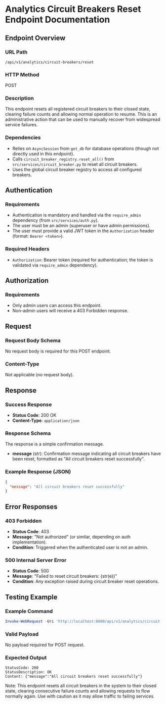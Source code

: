 # Analytics Circuit Breakers Reset Endpoint Documentation

## Endpoint Overview

### URL Path
`/api/v1/analytics/circuit-breakers/reset`

### HTTP Method
POST

### Description
This endpoint resets all registered circuit breakers to their closed state, clearing failure counts and allowing normal operation to resume. This is an administrative action that can be used to manually recover from widespread service failures.

### Dependencies
- Relies on `AsyncSession` from `get_db` for database operations (though not directly used in this endpoint).
- Calls `circuit_breaker_registry.reset_all()` from `src/services/circuit_breaker.py` to reset all circuit breakers.
- Uses the global circuit breaker registry to access all configured breakers.

## Authentication

### Requirements
- Authentication is mandatory and handled via the `require_admin` dependency (from `src/services/auth.py`).
- The user must be an admin (superuser or have admin permissions).
- The user must provide a valid JWT token in the `Authorization` header (format: `Bearer <token>`).

### Required Headers
- `Authorization`: Bearer token (required for authentication; the token is validated via `require_admin` dependency).

## Authorization

### Requirements
- Only admin users can access this endpoint.
- Non-admin users will receive a 403 Forbidden response.

## Request

### Request Body Schema
No request body is required for this POST endpoint.

### Content-Type
Not applicable (no request body).

## Response

### Success Response
- **Status Code**: 200 OK
- **Content-Type**: `application/json`

### Response Schema
The response is a simple confirmation message.

- **message** (str): Confirmation message indicating all circuit breakers have been reset, formatted as "All circuit breakers reset successfully".

### Example Response (JSON)
```json
{
  "message": "All circuit breakers reset successfully"
}
```

## Error Responses

### 403 Forbidden
- **Status Code**: 403
- **Message**: "Not authorized" (or similar, depending on auth implementation).
- **Condition**: Triggered when the authenticated user is not an admin.

### 500 Internal Server Error
- **Status Code**: 500
- **Message**: "Failed to reset circuit breakers: {str(e)}"
- **Condition**: Any exception raised during circuit breaker reset operations.

## Testing Example

### Example Command
```powershell
Invoke-WebRequest -Uri 'http://localhost:8000/api/v1/analytics/circuit-breakers/reset' -Method POST -Headers @{Authorization="Bearer eyJhbGciOiJIUzI1NiIsInR5cCI6IkpXVCJ9.eyJzdWIiOiJhZG1pbiIsImV4cCI6MTc1ODg3MDc4OH0.GrXDnxCPAYJxm3rG33_0bP3hMJXTu5FX68uHHF1WV1I"}
```

### Valid Payload
No payload required for POST request.

### Expected Output
```
StatusCode: 200
StatusDescription: OK
Content: {"message":"All circuit breakers reset successfully"}
```

Note: This endpoint resets all circuit breakers in the system to their closed state, clearing consecutive failure counts and allowing requests to flow normally again. Use with caution as it may allow traffic to failing services.